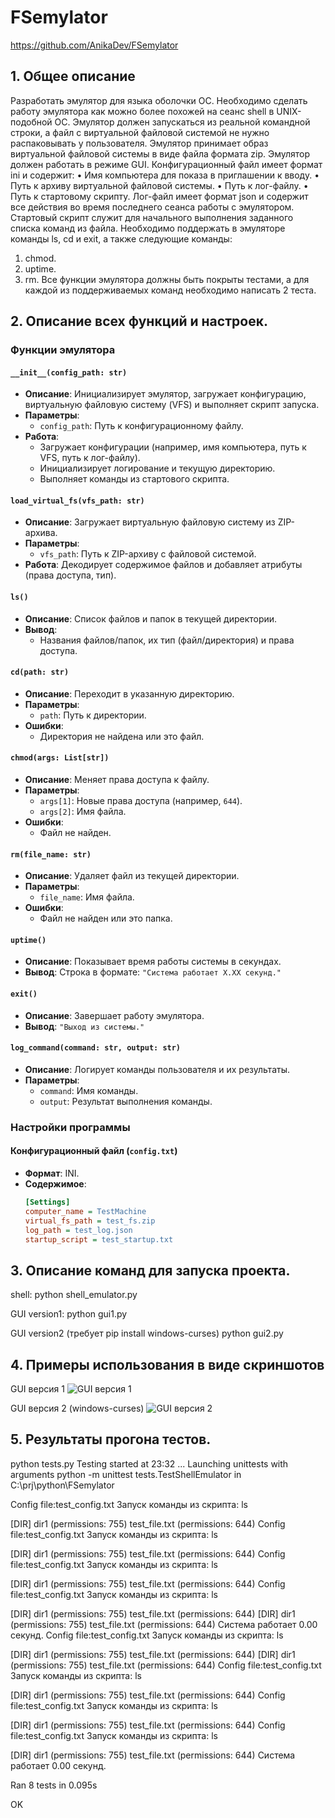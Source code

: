 # FSemylator

https://github.com/AnikaDev/FSemylator

## 1. Общее описание
Разработать эмулятор для языка оболочки ОС. Необходимо сделать работу
эмулятора как можно более похожей на сеанс shell в UNIX-подобной ОС.
Эмулятор должен запускаться из реальной командной строки, а файл с
виртуальной файловой системой не нужно распаковывать у пользователя.
Эмулятор принимает образ виртуальной файловой системы в виде файла формата
zip. Эмулятор должен работать в режиме GUI.
Конфигурационный файл имеет формат ini и содержит:
• Имя компьютера для показа в приглашении к вводу.
• Путь к архиву виртуальной файловой системы.
• Путь к лог-файлу.
• Путь к стартовому скрипту.
Лог-файл имеет формат json и содержит все действия во время последнего
сеанса работы с эмулятором.
Стартовый скрипт служит для начального выполнения заданного списка
команд из файла.
Необходимо поддержать в эмуляторе команды ls, cd и exit, а также
следующие команды:
1. chmod.
2. uptime.
3. rm.
Все функции эмулятора должны быть покрыты тестами, а для каждой из
поддерживаемых команд необходимо написать 2 теста.

## 2. Описание всех функций и настроек.

### Функции эмулятора

#### `__init__(config_path: str)`
- **Описание**: Инициализирует эмулятор, загружает конфигурацию, виртуальную файловую систему (VFS) и выполняет скрипт запуска.
- **Параметры**:
  - `config_path`: Путь к конфигурационному файлу.
- **Работа**: 
  - Загружает конфигурации (например, имя компьютера, путь к VFS, путь к лог-файлу).
  - Инициализирует логирование и текущую директорию.
  - Выполняет команды из стартового скрипта.

#### `load_virtual_fs(vfs_path: str)`
- **Описание**: Загружает виртуальную файловую систему из ZIP-архива.
- **Параметры**:
  - `vfs_path`: Путь к ZIP-архиву с файловой системой.
- **Работа**: Декодирует содержимое файлов и добавляет атрибуты (права доступа, тип).

#### `ls()`
- **Описание**: Список файлов и папок в текущей директории.
- **Вывод**: 
  - Названия файлов/папок, их тип (файл/директория) и права доступа.

#### `cd(path: str)`
- **Описание**: Переходит в указанную директорию.
- **Параметры**:
  - `path`: Путь к директории.
- **Ошибки**:
  - Директория не найдена или это файл.

#### `chmod(args: List[str])`
- **Описание**: Меняет права доступа к файлу.
- **Параметры**:
  - `args[1]`: Новые права доступа (например, `644`).
  - `args[2]`: Имя файла.
- **Ошибки**:
  - Файл не найден.

#### `rm(file_name: str)`
- **Описание**: Удаляет файл из текущей директории.
- **Параметры**:
  - `file_name`: Имя файла.
- **Ошибки**:
  - Файл не найден или это папка.

#### `uptime()`
- **Описание**: Показывает время работы системы в секундах.
- **Вывод**: Строка в формате: `"Система работает X.XX секунд."`

#### `exit()`
- **Описание**: Завершает работу эмулятора.
- **Вывод**: `"Выход из системы."`

#### `log_command(command: str, output: str)`
- **Описание**: Логирует команды пользователя и их результаты.
- **Параметры**:
  - `command`: Имя команды.
  - `output`: Результат выполнения команды.

### Настройки программы

#### Конфигурационный файл (`config.txt`)
- **Формат**: INI.
- **Содержимое**:
  ```ini
  [Settings]
  computer_name = TestMachine
  virtual_fs_path = test_fs.zip
  log_path = test_log.json
  startup_script = test_startup.txt

## 3. Описание команд для запуска проекта.
shell:
python shell_emulator.py

GUI version1:
python gui1.py

GUI version2 (требует pip install windows-curses)
python gui2.py

## 4. Примеры использования в виде скриншотов

GUI версия 1
![GUI версия 1](img/e01.jpg)

GUI версия 2 (windows-curses)
![GUI версия 2](img/e02.png)

## 5. Результаты прогона тестов.
python tests.py
Testing started at 23:32 ...
Launching unittests with arguments python -m unittest tests.TestShellEmulator in C:\prj\python\FSemylator

Config file:test_config.txt
Запуск команды из скрипта: ls

[DIR] dir1 (permissions: 755)
test_file.txt (permissions: 644)
Config file:test_config.txt
Запуск команды из скрипта: ls

[DIR] dir1 (permissions: 755)
test_file.txt (permissions: 644)
Config file:test_config.txt
Запуск команды из скрипта: ls

[DIR] dir1 (permissions: 755)
test_file.txt (permissions: 644)
Config file:test_config.txt
Запуск команды из скрипта: ls

[DIR] dir1 (permissions: 755)
test_file.txt (permissions: 644)
[DIR] dir1 (permissions: 755)
test_file.txt (permissions: 644)
Система работает 0.00 секунд.
Config file:test_config.txt
Запуск команды из скрипта: ls

[DIR] dir1 (permissions: 755)
test_file.txt (permissions: 644)
[DIR] dir1 (permissions: 755)
test_file.txt (permissions: 644)
Config file:test_config.txt
Запуск команды из скрипта: ls

[DIR] dir1 (permissions: 755)
test_file.txt (permissions: 644)
Config file:test_config.txt
Запуск команды из скрипта: ls

[DIR] dir1 (permissions: 755)
test_file.txt (permissions: 644)
Config file:test_config.txt
Запуск команды из скрипта: ls

[DIR] dir1 (permissions: 755)
test_file.txt (permissions: 644)
Система работает 0.00 секунд.


Ran 8 tests in 0.095s

OK